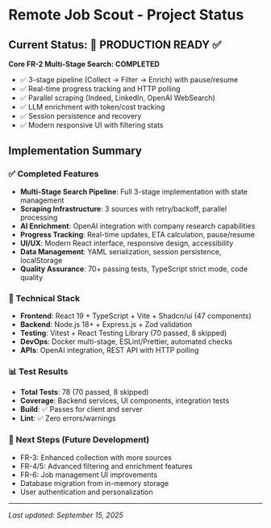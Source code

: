 # Remote Job Scout - Project Status

## Current Status: 🚀 PRODUCTION READY ✅

**Core FR-2 Multi-Stage Search: COMPLETED**

- ✅ 3-stage pipeline (Collect → Filter → Enrich) with pause/resume
- ✅ Real-time progress tracking and HTTP polling
- ✅ Parallel scraping (Indeed, LinkedIn, OpenAI WebSearch)
- ✅ LLM enrichment with token/cost tracking
- ✅ Session persistence and recovery
- ✅ Modern responsive UI with filtering stats

## Implementation Summary

### ✅ Completed Features

- **Multi-Stage Search Pipeline**: Full 3-stage implementation with state management
- **Scraping Infrastructure**: 3 sources with retry/backoff, parallel processing
- **AI Enrichment**: OpenAI integration with company research capabilities
- **Progress Tracking**: Real-time updates, ETA calculation, pause/resume
- **UI/UX**: Modern React interface, responsive design, accessibility
- **Data Management**: YAML serialization, session persistence, localStorage
- **Quality Assurance**: 70+ passing tests, TypeScript strict mode, code quality

### 🔧 Technical Stack

- **Frontend**: React 19 + TypeScript + Vite + Shadcn/ui (47 components)
- **Backend**: Node.js 18+ + Express.js + Zod validation
- **Testing**: Vitest + React Testing Library (70 passed, 8 skipped)
- **DevOps**: Docker multi-stage, ESLint/Prettier, automated checks
- **APIs**: OpenAI integration, REST API with HTTP polling

### 📊 Test Results

- **Total Tests**: 78 (70 passed, 8 skipped)
- **Coverage**: Backend services, UI components, integration tests
- **Build**: ✅ Passes for client and server
- **Lint**: ✅ Zero errors/warnings

### 🎯 Next Steps (Future Development)

- FR-3: Enhanced collection with more sources
- FR-4/5: Advanced filtering and enrichment features
- FR-6: Job management UI improvements
- Database migration from in-memory storage
- User authentication and personalization

---

_Last updated: September 15, 2025_
